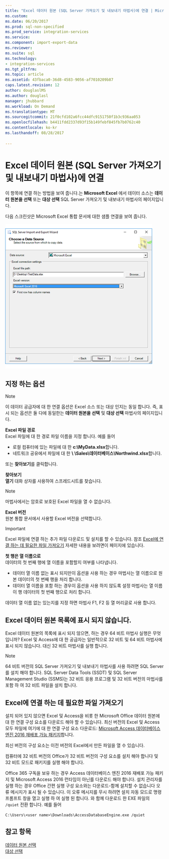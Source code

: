 ```yaml
---
title: "Excel 데이터 원본 (SQL Server 가져오기 및 내보내기 마법사)에 연결 | Microsoft Docs"
ms.custom: 
ms.date: 06/20/2017
ms.prod: sql-non-specified
ms.prod_service: integration-services
ms.service: 
ms.component: import-export-data
ms.reviewer: 
ms.suite: sql
ms.technology:
- integration-services
ms.tgt_pltfrm: 
ms.topic: article
ms.assetid: 43fbaca0-36d8-4583-9056-af7010209b87
caps.latest.revision: 12
author: douglaslMS
ms.author: douglasl
manager: jhubbard
ms.workload: On Demand
ms.translationtype: MT
ms.sourcegitcommit: 21f0cfd102a6fcc44dfc9151750f1b3c936aa053
ms.openlocfilehash: b4411fdd2337d93f15b149febf845fb7b0762c40
ms.contentlocale: ko-kr
ms.lasthandoff: 08/28/2017

---
```

# <a name="connect-to-an-excel-data-source-sql-server-import-and-export-wizard"></a>Excel 데이터 원본 (SQL Server 가져오기 및 내보내기 마법사)에 연결
이 항목에 연결 하는 방법을 보여 줍니다.는 **Microsoft Excel** 에서 데이터 소스는 **데이터 원본을 선택** 또는 **대상 선택** SQL Server 가져오기 및 내보내기 마법사의 페이지입니다.

다음 스크린샷은 Microsoft Excel 통합 문서에 대한 샘플 연결을 보여 줍니다.

![Excel 연결](../../integration-services/import-export-data/media/excel-connection.png) 

## <a name="options-to-specify"></a>지정 하는 옵션

> [!NOTE]
> 이 데이터 공급자에 대 한 연결 옵션은 Excel 소스 또는 대상 인지는 동일 합니다. 즉, 표시 되는 옵션은 둘 다에 동일한는 **데이터 원본을 선택** 및 **대상 선택** 마법사의 페이지입니다.

**Excel 파일 경로**  
 Excel 파일에 대 한 경로 파일 이름을 지정 합니다. 예를 들어
-   로컬 컴퓨터에 있는 파일에 대 한 **c:\\MyData.xlsx**합니다.
-   네트워크 공유에서 파일에 대 한  **\\ \\Sales\\데이터베이스\\Northwind.xlsx**합니다.

또는 **찾아보기**를 클릭합니다.  
  
 **찾아보기**  
 **열기** 대화 상자를 사용하여 스프레드시트를 찾습니다.  

> [!NOTE]
> 마법사에서는 암호로 보호된 Excel 파일을 열 수 없습니다.

 **Excel 버전**  
원본 통합 문서에서 사용할 Excel 버전을 선택합니다.

> [!IMPORTANT]
> Excel 파일에 연결 하는 추가 파일 다운로드 및 설치를 할 수 있습니다. 참조 [Excel에 연결 하는 데 필요한 파일 가져오기](#officeDownloads) 자세한 내용을 보려면이 페이지에 있습니다.

**첫 행은 열 이름으로**  
데이터의 첫 번째 행에 열 이름을 포함할지 여부를 나타냅니다.
-   데이터 열 이름 없는 표시 되지만이 옵션을 사용 하는 경우 마법사는 열 이름으로 원본 데이터의 첫 번째 행을 처리 합니다.
-   데이터 열 이름을 포함 하는 경우이 옵션을 사용 하지 않도록 설정 마법사는 열 이름이 행 데이터의 첫 번째 행으로 처리 합니다.

데이터 열 이름 없는 있는지를 지정 하면 마법사 F1, F2 등 열 머리글로 사용 합니다.

## <a name="i-dont-see-excel-in-the-list-of-data-sources"></a>Excel 데이터 원본 목록에 표시 되지 않습니다.
Excel 데이터 원본의 목록에 표시 되지 않으면, 하는 경우 64 비트 마법사 실행은 무엇입니까? Excel 및 Access에 대 한 공급자는 일반적으로 32 비트 및 64 비트 마법사에 표시 되지 않습니다. 대신 32 비트 마법사를 실행 합니다.

> [!NOTE]
> 64 비트 버전의 SQL Server 가져오기 및 내보내기 마법사를 사용 하려면 SQL Server를 설치 해야 합니다. SQL Server Data Tools (SSDT) 및 SQL Server Management Studio (SSMS)는 32 비트 응용 프로그램 및 32 비트 버전의 마법사를 포함 하 여 32 비트 파일을 설치 합니다.

## <a name="officeDownloads"></a>Excel에 연결 하는 데 필요한 파일 가져오기  
설치 되어 있지 않으면 Excel 및 Access을 비롯 한 Microsoft Office 데이터 원본에 대 한 연결 구성 요소를 다운로드 해야 할 수 있습니다. 최신 버전의 Excel 및 Access 모두 파일에 여기에 대 한 연결 구성 요소 다운로드: [Microsoft Access 데이터베이스 엔진 2016 재배포 가능 패키지](https://www.microsoft.com/download/details.aspx?id=54920)합니다.
  
최신 버전의 구성 요소는 이전 버전의 Excel에서 만든 파일을 열 수 있습니다.

컴퓨터에 32 비트 버전의 Office가 32 비트 버전의 구성 요소를 설치 해야 합니다 및 32 비트 모드로 패키지를 실행 해야 합니다.

Office 365 구독을 보유 하는 경우 Access 데이터베이스 엔진 2016 재배포 가능 패키지 및 Microsoft Access 2016 런타임이 아닌를 다운로드 해야 합니다. 설치 관리자를 실행 하는 경우 Office 간편 실행 구성 요소와는 다운로드-함께 설치할 수 없습니다 오류 메시지가 표시 될 수 있습니다. 이 오류 메시지를 무시 하려면 설치 자동 모드로 명령 프롬프트 창을 열고 실행 하 여 실행 된 합니다. 와 함께 다운로드 한 EXE 파일의 `/quiet` 전환 합니다. 예를 들어

`C:\Users\<user name>\Downloads\AccessDatabaseEngine.exe /quiet`

## <a name="see-also"></a>참고 항목
[데이터 원본 선택](../../integration-services/import-export-data/choose-a-data-source-sql-server-import-and-export-wizard.md)  
[대상 선택](../../integration-services/import-export-data/choose-a-destination-sql-server-import-and-export-wizard.md)


